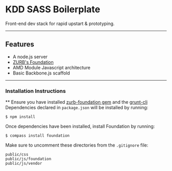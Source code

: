 # KDD SASS Boilerplate
Front-end dev stack for rapid upstart & prototyping.
* * *

## Features
  + A node.js server
  + [ZURB's Foundation](http://foundation.zurb.com)
  + AMD Module Javascript architecture
  + Basic Backbone.js scaffold

- - -


### Installation Instructions
** Ensure you have installed [zurb-foundation gem](http://foundation.zurb.com/docs/sass.html) and the [grunt-cli](http://gruntjs.com/getting-started)
Dependencies declared in <code>package.json</code> will be installed by running:

    $ npm install

Once dependencies have been installed, install Foundation by running:

    $ compass install foundation
    
Make sure to uncomment these directories from the `.gitignore` file:
    
    public/css
    public/js/foundation
    public/js/vendor
